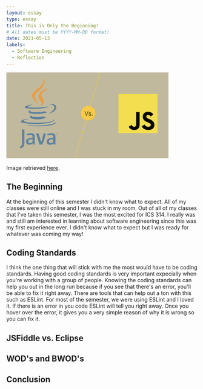 ```yaml
---
layout: essay
type: essay
title: This is Only the Beginning!
# All dates must be YYYY-MM-DD format!
date: 2021-05-13
labels:
  - Software Engineering
  - Reflection
---
```


<img class="ui medium right floated rounded image" src="../images/javascr.png">

Image retrieved [here](https://www.lifewire.com/difference-between-java-and-javascript-4777619).

## The Beginning 

At the beginning of this semester I didn't know what to expect. All of my classes were still online and I was stuck in my room. Out of all of my classes that I've taken this semester, I was the most excited for ICS 314. I really was and still am interested in learning about software engineering since this was my first experience ever. I didn't know what to expect but I was ready for whatever was coming my way!

## Coding Standards

I think the one thing that will stick with me the most would have to be coding standards. Having good coding standards is very important expecially when you're working with a group of people. Knowing the coding standards can help you out in the long run because if you see that there's an error, you'll be able to fix it right away. There are tools that can help out a ton with this such as ESLint. For most of the semester, we were using ESLint and I loved it. If there is an error in you code ESLint will tell you right away. Once you hover over the error, it gives you a very simple reason of why it is wrong so you can fix it. 

## JSFiddle vs. Eclipse



## WOD's and BWOD's



## Conclusion



